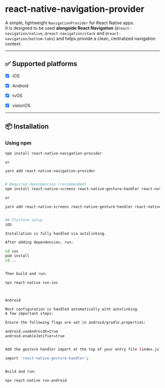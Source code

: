 # react-native-navigation-provider

A simple, lightweight `NavigationProvider` for React Native apps.  
It is designed to be used **alongside React Navigation** (`@react-navigation/native`, `@react-navigation/stack` and `@react-navigation/bottom-tabs`) and helps provide a clean, centralized navigation context.

---

## ✅ Supported platforms

- [x] iOS  
- [x] Android  
- [x] tvOS  
- [x] visionOS  


---

## 📦 Installation

### Using npm
```bash
npm install react-native-navigation-provider

or 

yarn add react-native-navigation-provider


# Required dependencies (recommended)
npm install react-native-screens react-native-gesture-handler react-native-reanimated

or

yarn add react-native-screens react-native-gesture-handler react-native-reanimated


## Platform setup
iOS

Installation is fully handled via autolinking.

After adding dependencies, run:

cd ios
pod install
cd ..


Then build and run:

npx react-native run-ios



Android

Most configuration is handled automatically with autolinking.
A few important steps:

Ensure the following flags are set in android/gradle.properties:

android.useAndroidX=true
android.enableJetifier=true


Add the gesture handler import at the top of your entry file (index.js):

import 'react-native-gesture-handler';


Build and run:

npx react-native run-android